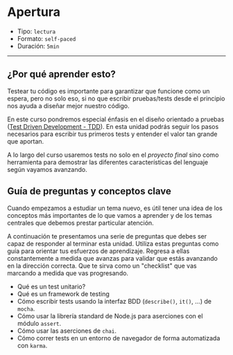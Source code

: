 # Apertura

* Tipo: `lectura`
* Formato: `self-paced`
* Duración: `5min`

***

## ¿Por qué aprender esto?

Testear tu código es importante para garantizar que funcione como un espera,
pero no solo eso, si no que escribir pruebas/tests desde el principio nos ayuda
a diseñar mejor nuestro código.

En este curso pondremos especial énfasis en el diseño orientado a pruebas ([Test
Driven Development - TDD](https://en.wikipedia.org/wiki/Test-driven_development)).
En esta unidad podrás seguir los pasos necesarios para escribir tus primeros
tests y entender el valor tan grande que aportan.

A lo largo del curso usaremos tests no solo en el _proyecto final_ sino como
herramienta para demostrar las diferentes características del lenguaje según
vayamos avanzando.

## Guía de preguntas y conceptos clave

Cuando empezamos a estudiar un tema nuevo, es útil tener una idea de los
conceptos más importantes de lo que vamos a aprender y de los temas centrales
que debemos prestar particular atención.

A continuación te presentamos una serie de preguntas que debes ser capaz de
responder al terminar esta unidad. Utiliza estas preguntas como guía para
orientar tus esfuerzos de aprendizaje. Regresa a ellas constantemente a medida
que avanzas para validar que estás avanzando en la dirección correcta. Que te
sirva como un "checklist" que vas marcando a medida que vas progresando.

* Qué es un test unitario?
* Qué es un framework de testing
* Cómo escribir tests usando la interfaz BDD (`describe()`, `it()`, ...) de
  `mocha`.
* Cómo usar la librería standard de Node.js para aserciones con el módulo
  `assert`.
* Cómo usar las aserciones de `chai`.
* Cómo correr tests en un entorno de navegador de forma automatizada con
  `karma`.
